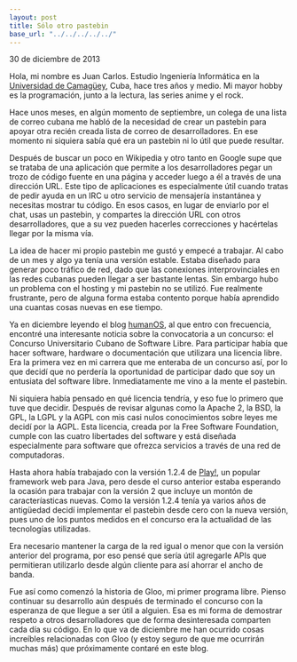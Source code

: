 ```yaml
---
layout: post
title: Sólo otro pastebin
base_url: "../../../../../"
---
```


30 de diciembre de 2013

Hola, mi nombre es Juan Carlos. Estudio Ingeniería Informática en la [Universidad de Camagüey](http://www.reduc.edu.cu), Cuba, hace tres años y medio. Mi mayor hobby es la programación, junto a la lectura, las series anime y el rock.

Hace unos meses, en algún momento de septiembre, un colega de una lista de correo cubana me habló de la necesidad de crear un pastebin para apoyar otra recién creada lista de correo de desarrolladores. En ese momento ni siquiera sabía qué era un pastebin ni lo útil que puede resultar.

Después de buscar un poco en Wikipedia y otro tanto en Google supe que se trataba de una aplicación que permite a los desarrolladores pegar un trozo de código fuente en una página y acceder luego a él a través de una dirección URL. Este tipo de aplicaciones es especialmente útil cuando tratas de pedir ayuda en un IRC u otro servicio de mensajería instantánea y necesitas mostrar tu código. En esos casos, en lugar de enviarlo por el chat, usas un pastebin, y compartes la dirección URL con otros desarrolladores, que a su vez pueden hacerles correcciones y hacértelas llegar por la misma vía.

La idea de hacer mi propio pastebin me gustó y empecé a trabajar. Al cabo de un mes y algo ya tenía una versión estable. Estaba diseñado para generar poco tráfico de red, dado que las conexiones interprovinciales en las redes cubanas pueden llegar a ser bastante lentas. Sin embargo hubo un problema con el hosting y mi pastebin no se utilizó. Fue realmente frustrante, pero de alguna forma estaba contento porque había aprendido una cuantas cosas nuevas en ese tiempo.

Ya en diciembre leyendo el blog [humanOS](http://humanos.uci.cu), al que entro con frecuencia, encontré una interesante noticia sobre la convocatoria a un concurso: el Concurso Universitario Cubano de Software Libre. Para participar había que hacer software, hardware o documentación que utilizara una licencia libre. Era la primera vez en mi carrera que me enteraba de un concurso así, por lo que decidí que no perdería la oportunidad de participar dado que soy un entusiata del software libre. Inmediatamente me vino a la mente el pastebin.

Ni siquiera había pensado en qué licencia tendría, y eso fue lo primero que tuve que decidir. Después de revisar algunas como la Apache 2, la BSD, la GPL, la LGPL y la AGPL con mis casi nulos conocimientos sobre leyes me decidí por la AGPL. Esta licencia, creada por la Free Software Foundation, cumple con las cuatro libertades del software y está diseñada especialmente para software que ofrezca servicios a través de una red de computadoras. 

Hasta ahora había trabajado con la versión 1.2.4 de [Play!](http://www.playframework.com), un popular framework web para Java, pero desde el curso anterior estaba esperando la ocasión para trabajar con la versión 2 que incluye un montón de caracteríasticas nuevas. Como la versión 1.2.4 tenía ya varios años de antigüedad decidí implementar el pastebin desde cero con la nueva versión, pues uno de los puntos medidos en el concurso era la actualidad de las tecnologías utilizadas.

Era necesario mantener la carga de la red igual o menor que con la versión anterior del programa, por eso pensé que sería útil agregarle APIs que permitieran utilizarlo desde algún cliente para así ahorrar el ancho de banda.

Fue así como comenzó la historia de Gloo, mi primer programa libre. Pienso continuar su desarrollo aún después de terminado el concurso con la esperanza de que llegue a ser útil a alguien. Esa es mi forma de demostrar respeto a otros desarrolladores que de forma desinteresada comparten cada día su código. En lo que va de diciembre me han ocurrido cosas increíbles relacionadas con Gloo (y estoy seguro de que me ocurrirán muchas más) que próximamente contaré en este blog.
